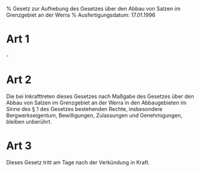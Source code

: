 % Gesetz zur Aufhebung des Gesetzes über den Abbau von Salzen im Grenzgebiet an der Werra
% Ausfertigungsdatum: 17.01.1996
 
# Art 1

\-

# Art 2

Die bei Inkrafttreten dieses Gesetzes nach Maßgabe des Gesetzes über den Abbau von Salzen im Grenzgebiet an der Werra in den Abbaugebieten im Sinne des § 1 des Gesetzes bestehenden Rechte, insbesondere Bergwerkseigentum, Bewilligungen, Zulassungen und Genehmigungen, bleiben unberührt.

# Art 3

Dieses Gesetz tritt am Tage nach der Verkündung in Kraft.
